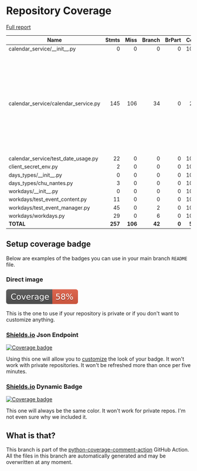 # Repository Coverage

[Full report](https://htmlpreview.github.io/?https://github.com/acatoire/family-calendar/blob/python-coverage-comment-action-data/htmlcov/index.html)

| Name                                   |    Stmts |     Miss |   Branch |   BrPart |   Cover |   Missing |
|--------------------------------------- | -------: | -------: | -------: | -------: | ------: | --------: |
| calendar\_service/\_\_init\_\_.py      |        0 |        0 |        0 |        0 |    100% |           |
| calendar\_service/calendar\_service.py |      145 |      106 |       34 |        0 |     24% |21, 28-29, 40-94, 98-103, 106-126, 129-133, 138-157, 164-177, 184-200, 220-236 |
| calendar\_service/test\_date\_usage.py |       22 |        0 |        0 |        0 |    100% |           |
| client\_secret\_env.py                 |        2 |        0 |        0 |        0 |    100% |           |
| days\_types/\_\_init\_\_.py            |        0 |        0 |        0 |        0 |    100% |           |
| days\_types/chu\_nantes.py             |        3 |        0 |        0 |        0 |    100% |           |
| workdays/\_\_init\_\_.py               |        0 |        0 |        0 |        0 |    100% |           |
| workdays/test\_event\_content.py       |       11 |        0 |        0 |        0 |    100% |           |
| workdays/test\_event\_manager.py       |       45 |        0 |        2 |        0 |    100% |           |
| workdays/workdays.py                   |       29 |        0 |        6 |        0 |    100% |           |
|                              **TOTAL** |  **257** |  **106** |   **42** |    **0** | **55%** |           |


## Setup coverage badge

Below are examples of the badges you can use in your main branch `README` file.

### Direct image

[![Coverage badge](https://raw.githubusercontent.com/acatoire/family-calendar/python-coverage-comment-action-data/badge.svg)](https://htmlpreview.github.io/?https://github.com/acatoire/family-calendar/blob/python-coverage-comment-action-data/htmlcov/index.html)

This is the one to use if your repository is private or if you don't want to customize anything.

### [Shields.io](https://shields.io) Json Endpoint

[![Coverage badge](https://img.shields.io/endpoint?url=https://raw.githubusercontent.com/acatoire/family-calendar/python-coverage-comment-action-data/endpoint.json)](https://htmlpreview.github.io/?https://github.com/acatoire/family-calendar/blob/python-coverage-comment-action-data/htmlcov/index.html)

Using this one will allow you to [customize](https://shields.io/endpoint) the look of your badge.
It won't work with private repositories. It won't be refreshed more than once per five minutes.

### [Shields.io](https://shields.io) Dynamic Badge

[![Coverage badge](https://img.shields.io/badge/dynamic/json?color=brightgreen&label=coverage&query=%24.message&url=https%3A%2F%2Fraw.githubusercontent.com%2Facatoire%2Ffamily-calendar%2Fpython-coverage-comment-action-data%2Fendpoint.json)](https://htmlpreview.github.io/?https://github.com/acatoire/family-calendar/blob/python-coverage-comment-action-data/htmlcov/index.html)

This one will always be the same color. It won't work for private repos. I'm not even sure why we included it.

## What is that?

This branch is part of the
[python-coverage-comment-action](https://github.com/marketplace/actions/python-coverage-comment)
GitHub Action. All the files in this branch are automatically generated and may be
overwritten at any moment.